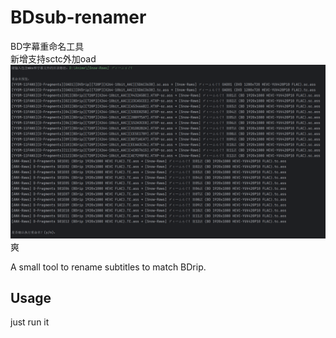 # BDsub-renamer
BD字幕重命名工具  
新增支持sctc外加oad  
![](imgs/2025-05-05_123332.png)
爽

A small tool to rename subtitles to match BDrip.
## Usage
just run it
